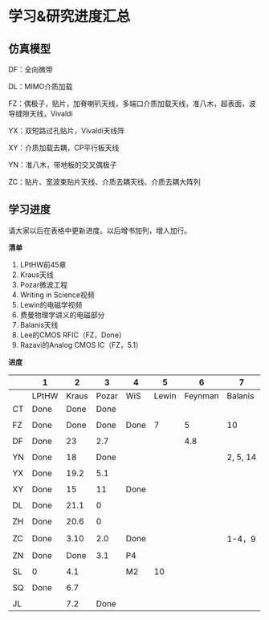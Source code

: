 # 学习&研究进度汇总

## 仿真模型

DF：全向微带

DL：MIMO介质加载

FZ：偶极子，贴片，加脊喇叭天线，多端口介质加载天线，准八木，超表面，波导缝隙天线，Vivaldi

YX：双短路过孔贴片，Vivaldi天线阵

XY：介质加载去耦，CP平行板天线

YN：准八木，带地板的交叉偶极子

ZC：贴片、宽波束贴片天线、介质去耦天线、介质去耦大阵列

## 学习进度

请大家以后在表格中更新进度。以后增书加列，增人加行。

**清单**

1. LPtHW前45章
2. Kraus天线
3. Pozar微波工程
4. Writing in Science视频
5. Lewin的电磁学视频
6. 费曼物理学讲义的电磁部分
7. Balanis天线
8. Lee的CMOS RFIC（FZ，Done）
9. Razavi的Analog CMOS IC（FZ，5.1）

**进度**

|      | 1     | 2     | 3     | 4    | 5     | 6       | 7       |
| ---- | ----- | ----- | ----- | ---- | ----- | ------- | ------- |
|      | LPtHW | Kraus | Pozar | WiS  | Lewin | Feynman | Balanis |
| CT   | Done  | Done  | Done  |      |       |         |         |
|      |       |       |       |      |       |         |         |
| FZ   | Done  | Done  | Done  | Done | 7     | 5 | 10     |
|      |       |       |       |      |       |         |         |
| DF   | Done  | 23    | 2.7   |      |       |   4.8   |         |
|      |       |       |       |      |       |         |         |
| YN   | Done  | 18    | Done  |      |       |         | 2, 5, 14|
|      |       |       |       |      |       |         |         |
| YX   | Done  | 19.2  | 5.1   |      |       |         |         |
|      |       |       |       |      |       |         |         |
| XY   | Done  | 15    | 11   |   Done   |       |         |         |
|      |       |       |       |      |       |         |         |
| DL   | Done  | 21.1  | 0     |      |       |         |         |
|      |       |       |       |      |       |         |         |
| ZH   | Done  | 20.6  | 0     |      |       |         |         |
|      |       |       |       |      |       |         |         |
| ZC   | Done  | 3.10  | 2.0   | Done |       |         | 1-4，9  |
|      |       |       |       |      |       |         |         |
| ZN   | Done  | Done  | 3.1   |  P4  |       |         |         |
|      |       |       |       |      |       |         |         |
| SL   | 0     | 4.1   |       |  M2  | 10    |         |         |
|      |       |       |       |      |       |         |         |
| SQ   | Done  |6.7    |       |      |       |         |         |
|      |       |       |       |      |       |         |         |
| JL   |       | 7.2   | Done  |      |       |         |         |